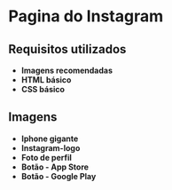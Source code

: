 # Pagina do Instagram
## Requisitos utilizados
- **Imagens recomendadas**
- **HTML básico**
- **CSS básico**
## Imagens
- **Iphone gigante**
- **Instagram-logo**
- **Foto de perfil**
- **Botão - App Store**
- **Botão - Google Play**
